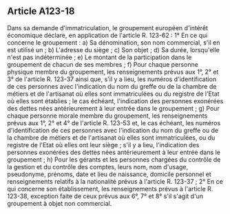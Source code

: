 Article A123-18
----
Dans sa demande d'immatriculation, le groupement européen d'intérêt économique
déclare, en application de l'article R. 123-62 : 1° En ce qui concerne le
groupement : a) Sa dénomination, son nom commercial, s'il en est utilisé un ; b)
L'adresse du siège ; c) Son objet ; d) Sa durée, lorsqu'elle n'est pas
indéterminée ; e) Le montant de la participation dans le groupement de chacun de
ses membres ; f) Pour chaque personne physique membre du groupement, les
renseignements prévus aux 1°, 2° et 3° de l'article R. 123-37 ainsi que, s'il y
a lieu, les numéros d'identification de ces personnes avec l'indication du nom
du greffe ou de la chambre de métiers et de l'artisanat où elles sont
immatriculées ou du registre de l'Etat où elles sont établies ; le cas échéant,
l'indication des personnes exonérées des dettes nées antérieurement à leur
entrée dans le groupement ; g) Pour chaque personne morale membre du groupement,
les renseignements prévus aux 1°, 2° et 4° de l'article R. 123-53 et, le cas
échéant, les numéros d'identification de ces personnes avec l'indication du nom
du greffe ou de la chambre de métiers et de l'artisanat où elles sont
immatriculées, ou du registre de l'Etat où elles ont leur siège ; s'il y a lieu,
l'indication des personnes exonérées des dettes nées antérieurement à leur
entrée dans le groupement ; h) Pour les gérants et les personnes chargées du
contrôle de la gestion et du contrôle des comptes, leurs nom, nom d'usage,
pseudonyme, prénoms, date et lieu de naissance, domicile personnel et
renseignements relatifs à la nationalité prévus à l'article R. 123-37 ; 2° En ce
qui concerne son établissement, les renseignements prévus à l'article R. 123-38,
exception faite de ceux prévus aux 6°, 7° et 8° s'il s'agit d'un groupement à
objet non commercial.
